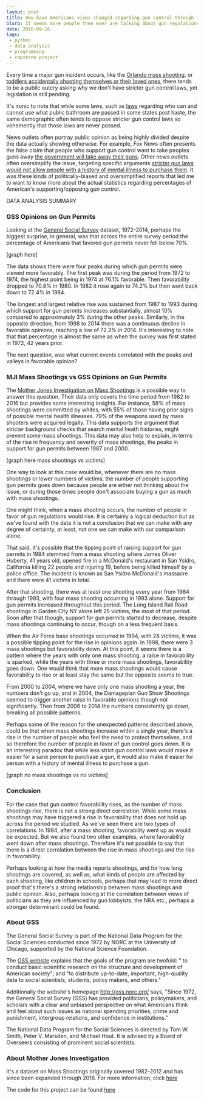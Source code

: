 ```yaml
---
layout: post
title: How have Americans views changed regarding gun control through the years?
blurb: It seems more people then ever are talking about gun regulations; however, it's been more then a decade since congress has passed a new law on gun control.
date: 2016-09-16
tags:
 - python
 - data analysis
 - programming
 - capstone project
---
```



Every time a major gun incident occurs, like the [Orlando mass shooting](https://en.wikipedia.org/wiki/2016_Orlando_nightclub_shooting), or [toddlers accidentally shooting themselves or their loved ones](https://www.washingtonpost.com/news/wonk/wp/2016/05/01/toddlers-have-shot-at-least-23-people-this-year), there tends to be a public outcry asking why we don't have stricter gun control laws, yet legislation is still pending.

It's ironic to note that while some laws, such as [laws](http://www.patheos.com/blogs/formerlyfundie/the-disgusting-hypocrisy-of-the-anti-trans-bathroom-movement/) regarding who can and cannot use what public bathroom are passed in some states post haste, the same demographic often tends to oppose stricter gun control laws so vehemently that those laws are never passed.

News outlets often portray public opinion as being highly divided despite the data actually showing otherwise. For example, Fox News often presents the false claim that people who support gun control want to take peoples guns away [the government will take away their guns](http://www.foxnews.com/opinion/2016/06/06/four-ways-president-hillary-clinton-will-work-to-end-gun-ownership.html). Other news outlets often oversimplify the issue, targeting specific arguments [stricter gun laws would not allow people with a history of mental illness to purchase them](http://csgv.org/issues/guns-and-mental-health/). It was these kinds of politically-biased and oversimplified reports that led me to want to know more about the actual statistics regarding percentages of American's supporting/opposing gun control.

DATA ANALYSIS SUMMARY

### GSS Opinions on Gun Permits

Looking at the [General Social Survey](http://gss.norc.org/) dataset, 1972-2014, perhaps the biggest surprise, in general, was that across the entire survey period the percentage of Americans that favored gun permits never fell below 70%.

[graph here]

The data shows there were four peaks during which gun permits were viewed more favorably. The first peak was during the period from 1972 to 1974, the highest point being in 1974 at 76.1% favorable. Then favorability dropped to 70.8% in 1980. In 1982 it rose again to 74.2% but then went back down to 72.4% in 1984.

The longest and largest relative rise was sustained from 1987 to 1993 during which support for gun permits increases substantially, almost 10% compared to approximately 3% during the other peaks. Similarly, in the opposite direction, from 1998 to 2014 there was a continuous decline in favorable opinions, reaching a low of 72.3% in 2014. It's interesting to note that that percentage is almost the same as when the survey was first stated in 1972, 42 years prior.

The next question, was what current events correlated with the peaks and valleys in favorable opinion?

### MJI Mass Shootings vs GSS Opinions on Gun Permits

The [Mother Jones Investigation on Mass Shootings](http://www.motherjones.com/politics/2012/07/mass-shootings-map) is a possible way to answer this question. Their data only covers the time period from 1982 to 2016 but provides some interesting insights. For instance, 58% of mass shootings were committed by whites, with 55% of those having prior signs of possible mental health illnesses. 79% of the weapons used by mass shooters were acquired legally. This data supports the argument that stricter background checks that search mental heath histories, might prevent some mass shootings. This data may also help to explain, in terms of the rise in frequency and severity of mass shootings, the peaks in support for gun permits between 1987 and 2000.

[graph here mass shootings vs victims]

One way to look at this case would be, whenever there are no mass shootings or lower numbers of victims, the number of people supporting gun permits goes down because people are either not thinking about the issue, or during those times people don't associate buying a gun as much with mass shootings.

One might think, when a mass shooting occurs, the number of people in favor of gun regulations would rise. It is certainly a logical deduction but as we've found with the data it is not a conclusion that we can make with any degree of certainty, at least, not one we can make with our comparison alone.

That said, it's possible that the tipping point of raising support for gun permits in 1984 stemmed from a mass shooting where James Oliver Huberty, 41 years old, opened fire in a McDonald's restaurant in San Ysidro, California killing 22 people and injuring 19, before being killed himself by a police office. The incident is known as San Ysidro McDonald's massacre and there were 41 victims in total.

After that shooting, there was at least one shooting every year from 1984 through 1993, with four mass shooting occurring in 1993 alone. Support for gun permits increased throughout this period. The Long Island Rail Road shootings in Garden City NY alone left 25 victims, the most of that period. Soon after that though, support for gun permits started to decrease, despite mass shootings continuing to occur, though on a less frequent basis.

When the Air Force base shootings occurred in 1994, with 28 victims, it was a possible tipping point for the rise in opinions again. In 1998, there were 3 mass shootings but favorability down. At this point, it seems there is a pattern where the years with only one mass shooting, a raise in favorability is sparked, while the years with three or more mass shootings, favorability goes down. One would think that more mass shootings would cause favorability to rise or at least stay the same but the opposite seems to true.

From 2000 to 2004, where we have only one mass shooting a year, the numbers don't go up, and in 2004, the Damageplan Gun Show Shootings seemed to trigger another raise in favorable opinions though not significantly. Then from 2006 to 2014 the numbers consistently go down, breaking all possible patterns.

Perhaps some of the reason for the unexpected patterns described above, could be that when mass shootings increase within a single year, there's a rise in the number of people who feel the need to protect themselves, and so therefore the number of people in favor of gun control goes down. It is an interesting paradox that while less strict gun control laws would make it easier for a sane person to purchase a gun, it would also make it easier for person with a history of mental illness to purchase a gun.

[graph no mass shootings vs no victims]

### Conclusion

For the case that gun control favorability rises, as the number of mass shootings rise, there is not a strong direct correlation. While some mass shootings may have triggered a rise in favorability that does not hold up across the period we studied. As we've seen there are two types of correlations. In 1984, after a mass shooting, favorability went up as would be expected. But we also found two other examples, where favorability went down after mass shootings. Therefore it's not possible to say that there is a direst correlation between the rise in mass shootings and the rise in favorability.

Perhaps looking at how the media reports shootings, and for how long shootings are covered, as well as, what kinds of people are affected by each shooting, like children in schools, perhaps that may lead to more direct proof that's there's a strong relationship between mass shootings and public opinion. Also, perhaps looking at the correlation between views of politicians as they are influenced by gun lobbyists, the NRA etc., perhaps a stronger determinant could be found.

### About GSS

The General Social Survey is part of the National Data Program for the Social Sciences conducted since 1972 by NORC at the University of Chicago, supported by the National Science Foundation.

The [GSS website](http://gss.norc.org/About-The-GSS) explains that the goals of the program are twofold: " to conduct basic scientific research on the structure and development of American society"; and "to distribute up-to-date, important, high-quality data to social scientists, students, policy makers, and others."

Additionally the website's homepage http://gss.norc.org/  says, "Since 1972, the General Social Survey (GSS) has provided politicians, policymakers, and scholars with a clear and unbiased perspective on what Americans think and feel about such issues as national spendi​ng priorities, crime and punishment, intergroup relations, and confidence in institutions."

The National Data Program for the Social Sciences is directed by Tom W. Smith, Peter V. Marsden, and Michael Hout. It is advised by a Board of Overseers consisting of prominent social scientists.

### About Mother Jones Investigation

It's a dataset on Mass Shootings originally covered 1982-2012 and has since been expanded through 2016. For more information, click [here](http://www.motherjones.com/politics/2012/07/mass-shootings-map)


The code for this project can be found [here](https://github.com/bruno78/python-capstone-project.git)
